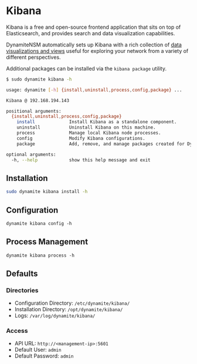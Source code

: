 # Kibana
Kibana is a free and open-source frontend application that sits on top of Elasticsearch, and provides search and data visualization capabilities.

DynamiteNSM automatically sets up Kibana with a rich collection of [data visualizations and views](/guides/for_security_analysts/kibana/packages/dynamite_investigator/)
useful for exploring your network from a variety of different perspectives.

Additional packages can be installed via the `kibana package` utility.

```bash
$ sudo dynamite kibana -h

usage: dynamite [-h] {install,uninstall,process,config,package} ...

Kibana @ 192.168.194.143

positional arguments:
  {install,uninstall,process,config,package}
    install             Install Kibana as a standalone component.
    uninstall           Uninstall Kibana on this machine.
    process             Manage local Kibana node processes.
    config              Modify Kibana configurations.
    package             Add, remove, and manage packages created for Dynamite Kibana.

optional arguments:
  -h, --help            show this help message and exit

```

## Installation
```bash
sudo dynamite kibana install -h
```

## Configuration
```markdown
dynamite kibana config -h
```

## Process Management
```markdown
dynamite kibana process -h
```

## Defaults

### Directories

- Configuration Directory: `/etc/dynamite/kibana/`
- Installation Directory:  `/opt/dynamite/kibana/`
- Logs: `/var/log/dynamite/kibana/`

### Access

- API URL: `http://<management-ip>:5601`
- Default User: `admin`
- Default Password: `admin`
